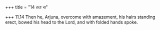 +++
title = "14 ततः स"

+++
11.14 Then he, Arjuna, overcome with amazement, his hairs standing
erect, bowed his head to the Lord, and with folded hands spoke.
